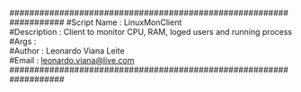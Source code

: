###################################################################
#Script Name	: LinuxMonClient                                                                                              
#Description	: Client to monitor CPU, RAM, loged users and running process                                                              
#Args           :                                                                                           
#Author       	: Leonardo Viana Leite                                                
#Email         	: leonardo.viana@live.com                                           
###################################################################
